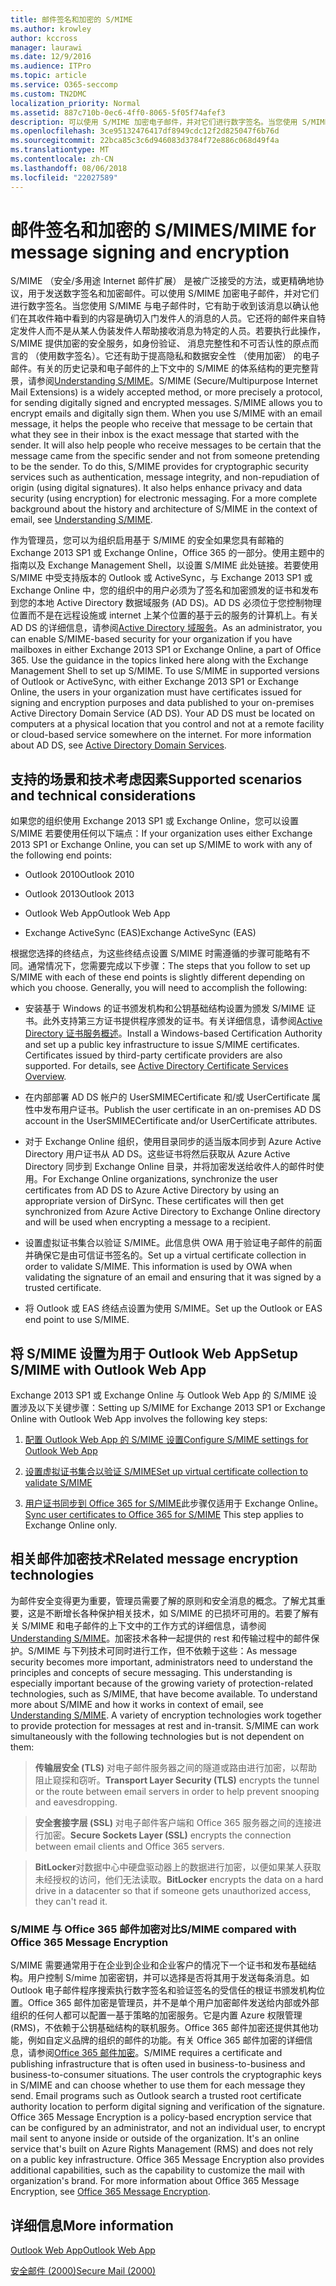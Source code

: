 ```yaml
---
title: 邮件签名和加密的 S/MIME
ms.author: krowley
author: kccross
manager: laurawi
ms.date: 12/9/2016
ms.audience: ITPro
ms.topic: article
ms.service: O365-seccomp
ms.custom: TN2DMC
localization_priority: Normal
ms.assetid: 887c710b-0ec6-4ff0-8065-5f05f74afef3
description: 可以使用 S/MIME 加密电子邮件，并对它们进行数字签名。当您使用 S/MIME 与电子邮件时，它有助于收到该消息以确认他们在其收件箱中看到的内容是确切入门发件人的消息的人员。
ms.openlocfilehash: 3ce95132476417df8949cdc12f2d825047f6b76d
ms.sourcegitcommit: 22bca85c3c6d946083d3784f72e886c068d49f4a
ms.translationtype: MT
ms.contentlocale: zh-CN
ms.lasthandoff: 08/06/2018
ms.locfileid: "22027589"
---
```

# <a name="smime-for-message-signing-and-encryption"></a><span data-ttu-id="af265-104">邮件签名和加密的 S/MIME</span><span class="sxs-lookup"><span data-stu-id="af265-104">S/MIME for message signing and encryption</span></span>

<span data-ttu-id="af265-p102">S/MIME （安全/多用途 Internet 邮件扩展） 是被广泛接受的方法，或更精确地协议，用于发送数字签名和加密邮件。可以使用 S/MIME 加密电子邮件，并对它们进行数字签名。当您使用 S/MIME 与电子邮件时，它有助于收到该消息以确认他们在其收件箱中看到的内容是确切入门发件人的消息的人员。它还将的邮件来自特定发件人而不是从某人伪装发件人帮助接收消息为特定的人员。若要执行此操作，S/MIME 提供加密的安全服务，如身份验证、 消息完整性和不可否认性的原点而言的 （使用数字签名）。它还有助于提高隐私和数据安全性 （使用加密） 的电子邮件。有关的历史记录和电子邮件的上下文中的 S/MIME 的体系结构的更完整背景，请参阅[Understanding S/MIME](https://go.microsoft.com/fwlink/?LinkID=393948)。</span><span class="sxs-lookup"><span data-stu-id="af265-p102">S/MIME (Secure/Multipurpose Internet Mail Extensions) is a widely accepted method, or more precisely a protocol, for sending digitally signed and encrypted messages. S/MIME allows you to encrypt emails and digitally sign them. When you use S/MIME with an email message, it helps the people who receive that message to be certain that what they see in their inbox is the exact message that started with the sender. It will also help people who receive messages to be certain that the message came from the specific sender and not from someone pretending to be the sender. To do this, S/MIME provides for cryptographic security services such as authentication, message integrity, and non-repudiation of origin (using digital signatures). It also helps enhance privacy and data security (using encryption) for electronic messaging. For a more complete background about the history and architecture of S/MIME in the context of email, see [Understanding S/MIME](https://go.microsoft.com/fwlink/?LinkID=393948).</span></span> 
  
<span data-ttu-id="af265-p103">作为管理员，您可以为组织启用基于 S/MIME 的安全如果您具有邮箱的 Exchange 2013 SP1 或 Exchange Online，Office 365 的一部分。使用主题中的指南以及 Exchange Management Shell，以设置 S/MIME 此处链接。若要使用 S/MIME 中受支持版本的 Outlook 或 ActiveSync，与 Exchange 2013 SP1 或 Exchange Online 中，您的组织中的用户必须为了签名和加密颁发的证书和发布到您的本地 Active Directory 数据域服务 (AD DS)。AD DS 必须位于您控制物理位置而不是在远程设施或 internet 上某个位置的基于云的服务的计算机上。有关 AD DS 的详细信息，请参阅[Active Directory 域服务](https://go.microsoft.com/fwlink/?LinkID=394064)。</span><span class="sxs-lookup"><span data-stu-id="af265-p103">As an administrator, you can enable S/MIME-based security for your organization if you have mailboxes in either Exchange 2013 SP1 or Exchange Online, a part of Office 365. Use the guidance in the topics linked here along with the Exchange Management Shell to set up S/MIME. To use S/MIME in supported versions of Outlook or ActiveSync, with either Exchange 2013 SP1 or Exchange Online, the users in your organization must have certificates issued for signing and encryption purposes and data published to your on-premises Active Directory Domain Service (AD DS). Your AD DS must be located on computers at a physical location that you control and not at a remote facility or cloud-based service somewhere on the internet. For more information about AD DS, see [Active Directory Domain Services](https://go.microsoft.com/fwlink/?LinkID=394064).</span></span>
  
## <a name="supported-scenarios-and-technical-considerations"></a><span data-ttu-id="af265-117">支持的场景和技术考虑因素</span><span class="sxs-lookup"><span data-stu-id="af265-117">Supported scenarios and technical considerations</span></span>
<span data-ttu-id="af265-118"><a name="sectionSection0"> </a></span><span class="sxs-lookup"><span data-stu-id="af265-118"></span></span>

<span data-ttu-id="af265-119">如果您的组织使用 Exchange 2013 SP1 或 Exchange Online，您可以设置 S/MIME 若要使用任何以下端点：</span><span class="sxs-lookup"><span data-stu-id="af265-119">If your organization uses either Exchange 2013 SP1 or Exchange Online, you can set up S/MIME to work with any of the following end points:</span></span> 
  
- <span data-ttu-id="af265-120">Outlook 2010</span><span class="sxs-lookup"><span data-stu-id="af265-120">Outlook 2010</span></span>
    
- <span data-ttu-id="af265-121">Outlook 2013</span><span class="sxs-lookup"><span data-stu-id="af265-121">Outlook 2013</span></span>
    
- <span data-ttu-id="af265-122">Outlook Web App</span><span class="sxs-lookup"><span data-stu-id="af265-122">Outlook Web App</span></span>
    
- <span data-ttu-id="af265-123">Exchange ActiveSync (EAS)</span><span class="sxs-lookup"><span data-stu-id="af265-123">Exchange ActiveSync (EAS)</span></span>
    
<span data-ttu-id="af265-p104">根据您选择的终结点，为这些终结点设置 S/MIME 时需遵循的步骤可能略有不同。通常情况下，您需要完成以下步骤：</span><span class="sxs-lookup"><span data-stu-id="af265-p104">The steps that you follow to set up S/MIME with each of these end points is slightly different depending on which you choose. Generally, you will need to accomplish the following:</span></span>
  
- <span data-ttu-id="af265-p105">安装基于 Windows 的证书颁发机构和公钥基础结构设置为颁发 S/MIME 证书。此外支持第三方证书提供程序颁发的证书。有关详细信息，请参阅[Active Directory 证书服务概述](https://technet.microsoft.com/library/hh831740.aspx)。</span><span class="sxs-lookup"><span data-stu-id="af265-p105">Install a Windows-based Certification Authority and set up a public key infrastructure to issue S/MIME certificates. Certificates issued by third-party certificate providers are also supported. For details, see [Active Directory Certificate Services Overview](https://technet.microsoft.com/library/hh831740.aspx).</span></span>
    
- <span data-ttu-id="af265-129">在内部部署 AD DS 帐户的 UserSMIMECertificate 和/或 UserCertificate 属性中发布用户证书。</span><span class="sxs-lookup"><span data-stu-id="af265-129">Publish the user certificate in an on-premises AD DS account in the UserSMIMECertificate and/or UserCertificate attributes.</span></span>
    
- <span data-ttu-id="af265-p106">对于 Exchange Online 组织，使用目录同步的适当版本同步到 Azure Active Directory 用户证书从 AD DS。这些证书将然后获取从 Azure Active Directory 同步到 Exchange Online 目录，并将加密发送给收件人的邮件时使用。</span><span class="sxs-lookup"><span data-stu-id="af265-p106">For Exchange Online organizations, synchronize the user certificates from AD DS to Azure Active Directory by using an appropriate version of DirSync. These certificates will then get synchronized from Azure Active Directory to Exchange Online directory and will be used when encrypting a message to a recipient.</span></span>
    
- <span data-ttu-id="af265-p107">设置虚拟证书集合以验证 S/MIME。此信息供 OWA 用于验证电子邮件的前面并确保它是由可信证书签名的。</span><span class="sxs-lookup"><span data-stu-id="af265-p107">Set up a virtual certificate collection in order to validate S/MIME. This information is used by OWA when validating the signature of an email and ensuring that it was signed by a trusted certificate.</span></span>
    
- <span data-ttu-id="af265-134">将 Outlook 或 EAS 终结点设置为使用 S/MIME。</span><span class="sxs-lookup"><span data-stu-id="af265-134">Set up the Outlook or EAS end point to use S/MIME.</span></span> 
    
## <a name="setup-smime-with-outlook-web-app"></a><span data-ttu-id="af265-135">将 S/MIME 设置为用于 Outlook Web App</span><span class="sxs-lookup"><span data-stu-id="af265-135">Setup S/MIME with Outlook Web App</span></span>
<span data-ttu-id="af265-136"><a name="sectionSection1"> </a></span><span class="sxs-lookup"><span data-stu-id="af265-136"></span></span>

<span data-ttu-id="af265-137">Exchange 2013 SP1 或 Exchange Online 与 Outlook Web App 的 S/MIME 设置涉及以下关键步骤：</span><span class="sxs-lookup"><span data-stu-id="af265-137">Setting up S/MIME for Exchange 2013 SP1 or Exchange Online with Outlook Web App involves the following key steps:</span></span>
  
1. [<span data-ttu-id="af265-138">配置 Outlook Web App 的 S/MIME 设置</span><span class="sxs-lookup"><span data-stu-id="af265-138">Configure S/MIME settings for Outlook Web App</span></span>](configure-s-mime-settings-for-outlook-web-app.md)
    
2. [<span data-ttu-id="af265-139">设置虚拟证书集合以验证 S/MIME</span><span class="sxs-lookup"><span data-stu-id="af265-139">Set up virtual certificate collection to validate S/MIME</span></span>](set-up-virtual-certificate-collection-to-validate-s-mime.md)
    
3. <span data-ttu-id="af265-140">[用户证书同步到 Office 365 for S/MIME](sync-user-certificates-to-office-365-for-s-mime.md)此步骤仅适用于 Exchange Online。</span><span class="sxs-lookup"><span data-stu-id="af265-140">[Sync user certificates to Office 365 for S/MIME](sync-user-certificates-to-office-365-for-s-mime.md) This step applies to Exchange Online only.</span></span> 
    
## <a name="related-message-encryption-technologies"></a><span data-ttu-id="af265-141">相关邮件加密技术</span><span class="sxs-lookup"><span data-stu-id="af265-141">Related message encryption technologies</span></span>
<span data-ttu-id="af265-142"><a name="sectionSection2"> </a></span><span class="sxs-lookup"><span data-stu-id="af265-142"></span></span>

<span data-ttu-id="af265-p108">为邮件安全变得更为重要，管理员需要了解的原则和安全消息的概念。了解尤其重要，这是不断增长各种保护相关技术，如 S/MIME 的已损坏可用的。若要了解有关 S/MIME 和电子邮件的上下文中的工作方式的详细信息，请参阅[Understanding S/MIME](https://go.microsoft.com/fwlink/?LinkID=393948)。加密技术各种一起提供的 rest 和传输过程中的邮件保护。S/MIME 与下列技术可同时进行工作，但不依赖于这些：</span><span class="sxs-lookup"><span data-stu-id="af265-p108">As message security becomes more important, administrators need to understand the principles and concepts of secure messaging. This understanding is especially important because of the growing variety of protection-related technologies, such as S/MIME, that have become available. To understand more about S/MIME and how it works in context of email, see [Understanding S/MIME](https://go.microsoft.com/fwlink/?LinkID=393948). A variety of encryption technologies work together to provide protection for messages at rest and in-transit. S/MIME can work simultaneously with the following technologies but is not dependent on them:</span></span>
  
> <span data-ttu-id="af265-148">**传输层安全 (TLS)** 对电子邮件服务器之间的隧道或路由进行加密，以帮助阻止窥探和窃听。</span><span class="sxs-lookup"><span data-stu-id="af265-148">**Transport Layer Security (TLS)** encrypts the tunnel or the route between email servers in order to help prevent snooping and eavesdropping.</span></span> 
    
> <span data-ttu-id="af265-149">**安全套接字层 (SSL)** 对电子邮件客户端和 Office 365 服务器之间的连接进行加密。</span><span class="sxs-lookup"><span data-stu-id="af265-149">**Secure Sockets Layer (SSL)** encrypts the connection between email clients and Office 365 servers.</span></span> 
    
> <span data-ttu-id="af265-150">**BitLocker**对数据中心中硬盘驱动器上的数据进行加密，以便如果某人获取未经授权的访问，他们无法读取。</span><span class="sxs-lookup"><span data-stu-id="af265-150">**BitLocker** encrypts the data on a hard drive in a datacenter so that if someone gets unauthorized access, they can't read it.</span></span> 
    
### <a name="smime-compared-with-office-365-message-encryption"></a><span data-ttu-id="af265-151">S/MIME 与 Office 365 邮件加密对比</span><span class="sxs-lookup"><span data-stu-id="af265-151">S/MIME compared with Office 365 Message Encryption</span></span>

<span data-ttu-id="af265-p109">S/MIME 需要通常用于在企业到企业和企业客户的情况下一个证书和发布基础结构。用户控制 S/mime 加密密钥，并可以选择是否将其用于发送每条消息。如 Outlook 电子邮件程序搜索执行数字签名和验证签名的受信任的根证书颁发机构位置。Office 365 邮件加密是管理员，并不是单个用户加密邮件发送给内部或外部组织的任何人都可以配置一基于策略的加密服务。它是内置 Azure 权限管理 (RMS)，不依赖于公钥基础结构的联机服务。Office 365 邮件加密还提供其他功能，例如自定义品牌的组织的邮件的功能。有关 Office 365 邮件加密的详细信息，请参阅[Office 365 邮件加密](https://go.microsoft.com/fwlink/?LinkID=392525)。</span><span class="sxs-lookup"><span data-stu-id="af265-p109">S/MIME requires a certificate and publishing infrastructure that is often used in business-to-business and business-to-consumer situations. The user controls the cryptographic keys in S/MIME and can choose whether to use them for each message they send. Email programs such as Outlook search a trusted root certificate authority location to perform digital signing and verification of the signature. Office 365 Message Encryption is a policy-based encryption service that can be configured by an administrator, and not an individual user, to encrypt mail sent to anyone inside or outside of the organization. It's an online service that's built on Azure Rights Management (RMS) and does not rely on a public key infrastructure. Office 365 Message Encryption also provides additional capabilities, such as the capability to customize the mail with organization's brand. For more information about Office 365 Message Encryption, see [Office 365 Message Encryption](https://go.microsoft.com/fwlink/?LinkID=392525).</span></span>
  
## <a name="more-information"></a><span data-ttu-id="af265-159">详细信息</span><span class="sxs-lookup"><span data-stu-id="af265-159">More information</span></span>
<span data-ttu-id="af265-160"><a name="sectionSection3"> </a></span><span class="sxs-lookup"><span data-stu-id="af265-160"></span></span>

[<span data-ttu-id="af265-161">Outlook Web App</span><span class="sxs-lookup"><span data-stu-id="af265-161">Outlook Web App</span></span>](http://technet.microsoft.com/library/3814b665-01e8-4881-9a44-163f14789ee4.aspx)
  
[<span data-ttu-id="af265-162">安全邮件 (2000)</span><span class="sxs-lookup"><span data-stu-id="af265-162">Secure Mail (2000)</span></span>](https://technet.microsoft.com/en-us/library/cc962043.aspx)
  

